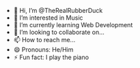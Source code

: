 - 👋 Hi, I’m @TheRealRubberDuck
- 👀 I’m interested in Music
- 🌱 I’m currently learning Web Development
- 💞️ I’m looking to collaborate on...
- 📫 How to reach me...
- 😄 Pronouns: He/Him
- ⚡ Fun fact: I play the piano
